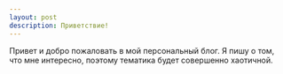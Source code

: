 ```yaml
---
layout: post
description: Приветствие!
---
```


Привет и добро пожаловать в мой персональный блог. 
Я пишу о том, что мне интересно, поэтому тематика будет совершенно хаотичной.
<!--stackedit_data:
eyJoaXN0b3J5IjpbMTc2OTA0ODIxMV19
-->